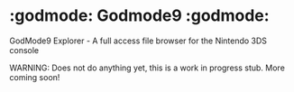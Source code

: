 # :godmode: Godmode9 :godmode:
GodMode9 Explorer - A full access file browser for the Nintendo 3DS console


WARNING: Does not do anything yet, this is a work in progress stub. More coming soon!
